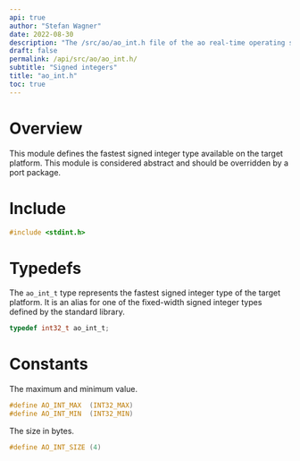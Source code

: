 ```yaml
---
api: true
author: "Stefan Wagner"
date: 2022-08-30
description: "The /src/ao/ao_int.h file of the ao real-time operating system."
draft: false
permalink: /api/src/ao/ao_int.h/
subtitle: "Signed integers"
title: "ao_int.h"
toc: true
---
```


# Overview

This module defines the fastest signed integer type available on the target platform. This module is considered abstract and should be overridden by a port package.

# Include

```c
#include <stdint.h>
```

# Typedefs

The `ao_int_t` type represents the fastest signed integer type of the target platform. It is an alias for one of the fixed-width signed integer types defined by the standard library.

```c
typedef int32_t ao_int_t;
```

# Constants

The maximum and minimum value.

```c
#define AO_INT_MAX  (INT32_MAX)
#define AO_INT_MIN  (INT32_MIN)
```

The size in bytes.

```c
#define AO_INT_SIZE (4)
```
